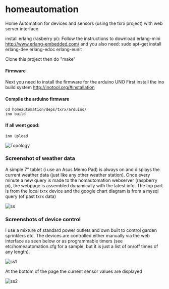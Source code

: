 homeautomation
==============

Home Automation for devices and sensors (using the txrx project) with web server interface 

install erlang (rasberry pi):
Follow the instructions to download erlang-mini
http://www.erlang-embedded.com/
and you also need:
sudo apt-get install erlang-dev erlang-edoc erlang-eunit

Clone this project
then do "make"

#### Firmware
Next you need to install the firmware for the arduino UNO
First install the ino build system
http://inotool.org/#installation

#### Compile the arduino firmware
```
cd homeautomation/deps/txrx/arduino/
ino build
```
#### If all went good:
```
ino upload
```





![Topology](https://github.com/epkboan/epkboan.github.io/blob/master/topology.png?raw=true "Topology")



### Screenshot of weather data
A simple 7" tablet (i use an Asus Memo Pad) is always on and displays the current weather data (just like any other weather station). Once every minute a new query is made to the homautomation webserver (raspberry pi), the webpage is assembled dynamically with the latest info. The top part is from the local txrx device and the google chart diagram is from a mysql query (of past txrx data) 


![ss](https://github.com/epkboan/epkboan.github.io/blob/master/homeautomation_ss.jpg?raw=true "Screenshot weather")

### Screenshots of device control
I use a mixture of standard power outlets and own built to control garden sprinklers etc. The devices are controlled either manually via the web interface as seen below or as programmable timers (see etc/homeautomation.cfg for a sample, but it is just a list of on/off times of any length).


![ss1](https://github.com/epkboan/epkboan.github.io/blob/master/mobile1.png "Screenshot mobile 1")


At the bottom of the page the current sensor values are displayed 


![ss2](https://github.com/epkboan/epkboan.github.io/blob/master/mobile2.png "Screenshot mobile 2")


